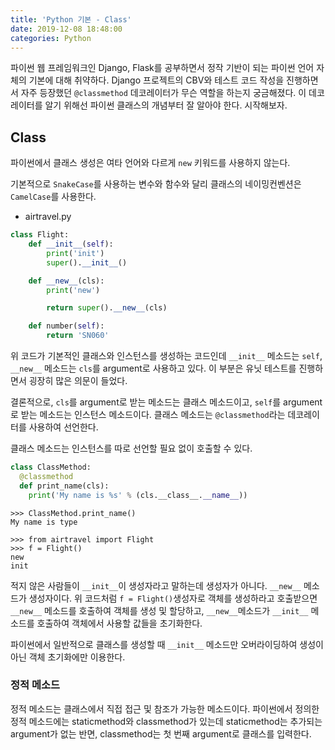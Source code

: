 ```yaml
---
title: 'Python 기본 - Class'
date: 2019-12-08 18:48:00
categories: Python
---
```


파이썬 웹 프레임워크인 Django, Flask를 공부하면서 정작 기반이 되는 파이썬 언어 자체의 기본에 대해 취약하다. Django 프로젝트의 CBV와 테스트 코드 작성을 진행하면서 자주 등장했던 `@classmethod` 데코레이터가 무슨 역할을 하는지 궁금해졌다. 이 데코레이터를 알기 위해선 파이썬 클래스의 개념부터 잘 알아야 한다. 시작해보자.





## Class

파이썬에서 클래스 생성은 여타 언어와 다르게 `new` 키워드를 사용하지 않는다.

기본적으로 `SnakeCase`를 사용하는 변수와 함수와 달리 클래스의 네이밍컨벤션은 `CamelCase`를 사용한다.



- airtravel.py

```python
class Flight:
    def __init__(self):
        print('init')
        super().__init__()

    def __new__(cls):
        print('new')

        return super().__new__(cls)

    def number(self):
        return 'SN060'
```

위 코드가 기본적인 클래스와 인스턴스를 생성하는 코드인데 `__init__` 메소드는 `self`, `__new__` 메소드는 `cls`를 argument로 사용하고 있다. 이 부분은 유닛 테스트를 진행하면서 굉장히 많은 의문이 들었다.

결론적으로, `cls`를 argument로 받는 메소드는 클래스 메소드이고, `self`를 argument로 받는 메소드는 인스턴스 메소드이다. 클래스 메소드는 `@classmethod`라는 데코레이터를 사용하여 선언한다.

클래스 메소드는 인스턴스를 따로 선언할 필요 없이 호출할 수 있다.

```python
class ClassMethod:
  @classmethod
  def print_name(cls):
    print('My name is %s' % (cls.__class__.__name__))
```

```
>>> ClassMethod.print_name()
My name is type
```







```
>>> from airtravel import Flight
>>> f = Flight()
new
init
```

적지 않은 사람들이 `__init__`이 생성자라고 말하는데 생성자가 아니다. `__new__` 메소드가 생성자이다. 위 코드처럼 `f = Flight()`생성자로 객체를 생성하라고 호출받으면 `__new__` 메소드를 호출하여 객체를 생성 및 할당하고, `__new__`메소드가   `__init__` 메소드를 호출하여 객체에서 사용할 값들을 초기화한다.

파이썬에서 일반적으로 클래스를 생성할 때 `__init__` 메소드만 오버라이딩하여 생성이 아닌 객체 초기화에만 이용한다.





### 정적 메소드

정적 메소드는 클래스에서 직접 접근 및 참조가 가능한 메소드이다. 파이썬에서 정의한 정적 메소드에는 staticmethod와 classmethod가 있는데 staticmethod는 추가되는 argument가 없는 반면, classmethod는 첫 번째 argument로 클래스를 입력한다.

